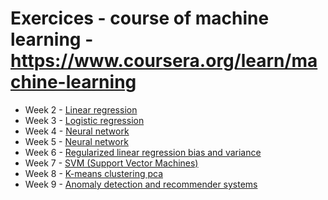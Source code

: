 # Exercices -  course of machine learning - https://www.coursera.org/learn/machine-learning
* Week 2 - [Linear regression](https://github.com/ivanas93/coursera-machine-learning/tree/master/programming-tasks/week2/ex1-linear-regression)
* Week 3 - [Logistic regression](https://github.com/ivanas93/coursera-machine-learning/tree/master/programming-tasks/week3/ex2-logistic-regression)
* Week 4 - [Neural network](https://github.com/ivanas93/coursera-machine-learning/tree/master/programming-tasks/week4/ex3-multi-class-classification-neural-networks)
* Week 5 - [Neural network](https://github.com/ivanas93/coursera-machine-learning/tree/master/programming-tasks/week5/ex4-neuronal-networking-learning)
* Week 6 - [Regularized linear regression bias and variance](https://github.com/ivanas93/coursera-machine-learning/tree/master/programming-tasks/week6/ex5-regularized-linear-regression-bias-variance)
* Week 7 - [SVM (Support Vector Machines)](https://github.com/ivanas93/coursera-machine-learning/tree/master/programming-tasks/week7/ex6-support-vector-machines)
* Week 8 - [K-means clustering pca](https://github.com/ivanas93/coursera-machine-learning/tree/master/programming-tasks/week8/ex7-K-means-clustering-pca)
* Week 9 - [Anomaly detection and recommender systems](https://github.com/ivanas93/coursera-machine-learning/tree/master/programming-tasks/week9/ex8-anomaly-detection-and-recommender-systems)
